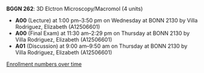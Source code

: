 **BGGN 262**: 3D Elctron Microscopy/Macromol (4 units)

- **A00** (Lecture) at 1:00 pm–3:50 pm on Wednesday at BONN 2130 by Villa Rodriguez, Elizabeth (A12506601)
- **A00** (Final Exam) at 11:30 am–2:29 pm on Thursday at BONN 2130 by Villa Rodriguez, Elizabeth (A12506601)
- **A01** (Discussion) at 9:00 am–9:50 am on Thursday at BONN 2130 by Villa Rodriguez, Elizabeth (A12506601)

[Enrollment numbers over time](./BGGN262.tsv)
